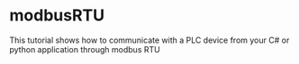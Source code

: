 # modbusRTU
This tutorial shows how to communicate with a PLC device from your C# or python application through modbus RTU
